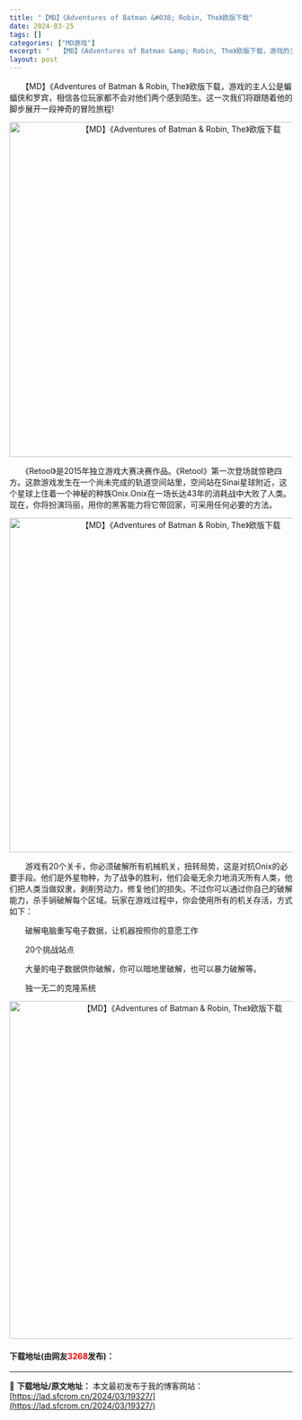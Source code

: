 ```yaml
---
title: "【MD】《Adventures of Batman &#038; Robin, The》欧版下载"
date: 2024-03-25
tags: []
categories: ["MD游戏"]
excerpt: "　　【MD】《Adventures of Batman &amp; Robin, The》欧版下载，游戏的主人公是蝙蝠侠和罗宾，相信各位玩家都不会对他们两个感到陌生。这一次我们将跟随着他的脚步展开一段神奇的冒险旅程! 　　《Retool》是2015年独立游戏大赛决赛作品。《Retool》第一次登场就&hellip;"
layout: post
---
```


 <p>　　【MD】《Adventures of Batman &amp; Robin, The》欧版下载，游戏的主人公是蝙蝠侠和罗宾，相信各位玩家都不会对他们两个感到陌生。这一次我们将跟随着他的脚步展开一段神奇的冒险旅程!</p> <p align="center"><img align="" border="0" src="https://lad.sfcrom.cn/wp-content/uploads/2024/03/20240325_6601056530a88.png" width="595" alt="【MD】《Adventures of Batman &amp; Robin, The》欧版下载" /></p> <p>　　《Retool》是2015年独立游戏大赛决赛作品。《Retool》第一次登场就惊艳四方。这款游戏发生在一个尚未完成的轨道空间站里，空间站在Sinai星球附近，这个星球上住着一个神秘的种族Onix.Onix在一场长达43年的消耗战中大败了人类。现在，你将扮演玛丽，用你的黑客能力将它带回家，可采用任何必要的方法。</p> <p align="center"><img align="" border="0" src="https://lad.sfcrom.cn/wp-content/uploads/2024/03/20240325_66010565dd838.png" width="594" alt="【MD】《Adventures of Batman &amp; Robin, The》欧版下载" /></p> <p>　　游戏有20个关卡，你必须破解所有机械机关，扭转局势，这是对抗Onix的必要手段。他们是外星物种，为了战争的胜利，他们会毫无余力地消灭所有人类，他们把人类当做奴隶，剥削劳动力，修复他们的损失。不过你可以通过你自己的破解能力，杀手锏破解每个区域。玩家在游戏过程中，你会使用所有的机关存活，方式如下：</p> <p>　　破解电脑重写电子数据，让机器按照你的意愿工作</p> <p>　　20个挑战站点</p> <p>　　大量的电子数据供你破解，你可以暗地里破解，也可以暴力破解等。</p> <p>　　独一无二的克隆系统</p> <p align="center"><img align="" border="0" src="https://lad.sfcrom.cn/wp-content/uploads/2024/03/20240325_660105668ed03.png" width="600" alt="【MD】《Adventures of Batman &amp; Robin, The》欧版下载" /></p> <p><h4>下载地址(由网友<font color="red">3268</font>发布)：</h4></p> 

---
📖 **下载地址/原文地址：** 本文最初发布于我的博客网站：[https://lad.sfcrom.cn/2024/03/19327/](https://lad.sfcrom.cn/2024/03/19327/)
